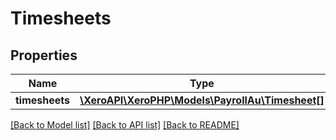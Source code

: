 # Timesheets

## Properties

 Name           | Type                                                              | Description | Notes      
----------------|-------------------------------------------------------------------|-------------|------------
 **timesheets** | [**\XeroAPI\XeroPHP\Models\PayrollAu\Timesheet[]**](Timesheet.md) |             | [optional] 

[[Back to Model list]](../README.md#documentation-for-models) [[Back to API list]](../README.md#documentation-for-api-endpoints) [[Back to README]](../README.md)


